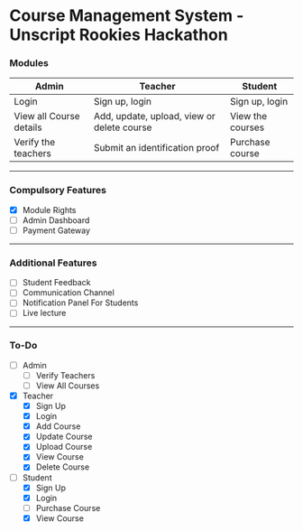 # Course Management System - Unscript Rookies Hackathon

### Modules
Admin        | Teacher    | Student
------------ |------------|------------
Login | Sign up, login | Sign up, login
View all Course details | Add, update, upload, view or delete course| View the courses
Verify the teachers | Submit an identification proof| Purchase course
---
### Compulsory Features
* [x] Module Rights
* [ ] Admin Dashboard
* [ ] Payment Gateway
---
### Additional Features
* [ ] Student Feedback
* [ ] Communication Channel
* [ ] Notification Panel For Students
* [ ] Live lecture
---
### To-Do
* [ ] Admin
    * [ ] Verify Teachers
    * [ ] View All Courses
* [x] Teacher
    * [X] Sign Up
    * [X] Login
    * [x] Add Course
    * [x] Update Course
    * [x] Upload Course
    * [x] View Course
    * [x] Delete Course
* [ ] Student
    * [X] Sign Up
    * [X] Login
    * [ ] Purchase Course
    * [x] View Course